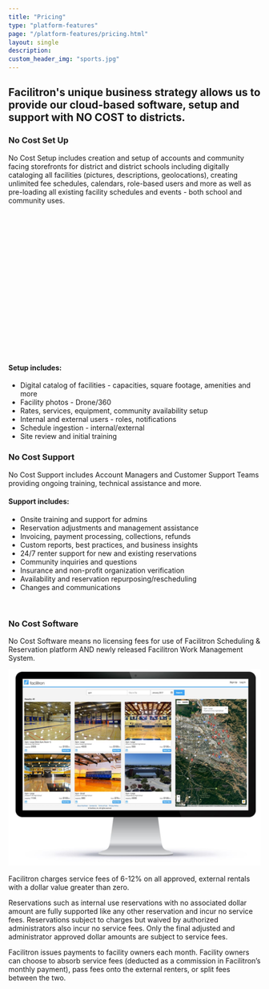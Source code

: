 ```yaml
---
title: "Pricing"
type: "platform-features"
page: "/platform-features/pricing.html"
layout: single
description:
custom_header_img: "sports.jpg"
---
```


<h2 class="h2-responsive">Facilitron's unique business strategy allows us to provide our cloud-based software, setup and support with NO COST to districts.</h2>

<!-- no-cost-set-up-section -->
<h3 class="vertical-callout h3-responsive">No Cost Set Up</h3>

<p>No Cost Setup includes creation and setup of accounts and community facing storefronts for district and district schools including digitally cataloging all facilities (pictures, descriptions, geolocations), creating unlimited fee schedules, calendars, role-based users and more as well as pre-loading all existing facility schedules and events - both school and community uses. </p>

<div class="row mt-5 align-items-center">
  <div class="col-lg-6">
    <script src="https://fast.wistia.com/embed/medias/dlz1luocgs.jsonp" async></script><script src="https://fast.wistia.com/assets/external/E-v1.js" async></script><div class="wistia_responsive_padding" style="padding:56.25% 0 0 0;position:relative;"><div class="wistia_responsive_wrapper" style="height:100%;left:0;position:absolute;top:0;width:100%;"><div class="wistia_embed wistia_async_dlz1luocgs videoFoam=true" style="height:100%;width:100%">&nbsp;</div></div></div>
  </div>
  <div class="col-lg-6">
    <h4 class="h4-responsive">Setup includes:</h4>
    <ul class="f-ul">
      <li>Digital catalog of facilities - capacities, square footage, amenities and more</li>
      <li>Facility photos - Drone/360</li>
      <li>Rates, services, equipment, community availability setup</li>
      <li>Internal and external users - roles, notifications</li>
      <li>Schedule ingestion - internal/external</li>
      <li>Site review and initial training</li>
    </ul>
  </div>
</div>
<!-- /no-cost-set-up-section -->

<!-- no-cost-support-section -->
<h3 class="vertical-callout h3-responsive">No Cost Support</h3>
<p>No Cost Support includes Account Managers and Customer Support Teams providing ongoing training, technical assistance and more.</p>

<div class="row mt-5 align-items-center">
    <div class="col-lg-7">
      <h4 class="h4-responsive">Support includes:</h4>
      <ul class="f-ul">
        <li>Onsite training and support for admins</li>
        <li>Reservation adjustments and management assistance</li>
        <li>Invoicing, payment processing, collections, refunds</li>
        <li>Custom reports, best practices, and business insights</li>
        <li>24/7 renter support for new and existing reservations</li>
        <li>Community inquiries and questions</li>
        <li>Insurance and non-profit organization verification</li>
        <li>Availability and reservation repurposing/rescheduling</li>
        <li>Changes and communications</li>
      </ul>
    </div>
    <div class="col-lg-5">
      <div class="d-flex flex-wrap justify-content-around">
        <img class="p-2" src="/images/other/baseball-field@200px.jpg" alt="" srcset="">
        <img class="p-2" src="/images/other/coast@200px.jpg" alt="" srcset="">
        <img class="p-2" src="/images/other/school@200px.jpg" alt="" srcset="">
        <img class="p-2" src="/images/other/track-field@200px.jpg" alt="" srcset="">
      </div>
    </div>
  </div>
<!-- /no-cost-support-section -->

<!-- no-cost-software-section -->
<h3 class="vertical-callout h3-responsive">No Cost Software</h3>
<p>No Cost Software means no licensing fees for use of Facilitron Scheduling &amp; Reservation platform AND newly released Facilitron Work Management System.</p>

<div class="row mt-5">
  <div class="col-lg-5">
    <img class="img-fluid" src="/images/overview/overview-02.jpg" alt="">
  </div>
  <div class="col-lg-7">
    <p>Facilitron charges service fees of 6-12% on all approved, external rentals with a dollar value greater than zero.</p>
    <p>Reservations such as internal use reservations with no associated dollar amount are fully supported like any other reservation and incur no service fees. Reservations subject to charges but waived by authorized administrators also incur no service fees. Only the final adjusted and administrator approved dollar amounts are subject to service fees.</p>
    <p>Facilitron issues payments to facility owners each month. Facility owners can choose to absorb service fees (deducted as a commission in Facilitron’s monthly payment), pass fees onto the external renters, or split fees between the two.</p>
  </div>
</div>
<!-- /no-cost-set-up-section -->
